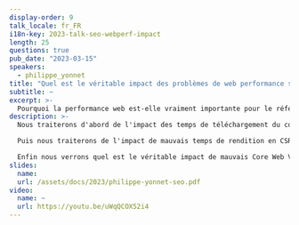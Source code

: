 ```yaml
---
display-order: 9
talk_locale: fr_FR
i18n-key: 2023-talk-seo-webperf-impact
length: 25
questions: true
pub_date: "2023-03-15"
speakers:
  - philippe_yonnet
title: "Quel est le véritable impact des problèmes de web performance sur le SEO ?"
subtitle: ~
excerpt: >-
  Pourquoi la performance web est-elle vraiment importante pour le référencement (et ce n'est pas nécessairement ce que vous pensez) ?
description: >-
  Nous traiterons d'abord de l'impact des temps de téléchargement du code sur les comportements de crawl et d'exploration, en tordant le cou à certaines idées reçues (comme l'objectif de temps de moyen à 500 ms ou 200 ms).

  Puis nous traiterons de l'impact de mauvais temps de rendition en CSR sur l'exploration et l'indexation, et nous expliquerons les points d'attention quand on est à la limite (attention à la charge CPU, aux ressources consommées etc...).

  Enfin nous verrons quel est le véritable impact de mauvais Core Web Vitals sur les classements (dans la pratique : c'est un nudge de la part de Google. Les indicateurs "Page Expérience" ne servent qu'à départager les ex aequo dans les classements).
slides:
  name:
  url: /assets/docs/2023/philippe-yonnet-seo.pdf
video:
  name: ~
  url: https://youtu.be/uWqQCOX52i4
---
```

